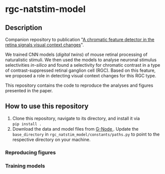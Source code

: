 # rgc-natstim-model
## Description
Companion repository to publication "[A chromatic feature detector in the retina signals visual context changes](https://www.biorxiv.org/content/10.1101/2022.11.30.518492v2)".

We trained CNN models (*digital twins*) of mouse retinal processing of naturalistic stimuli. We then used the models to analyse neuronal stimulus selectivities *in-silico* and found a selectivity for chromatic contrast in a type of contrast-suppressed retinal ganglion cell (RGC). Based on this feature, we proposed a role in detecting visual context changes for this RGC type.

This repository contains the code to reproduce the analyses and figures presented in the paper. 

## How to use this repository
1. Clone this repository, navigate to its directory, and install it via  
`pip install .`
2. Download the data and model files from [G-Node ](https://gin.g-node.org/lhoefling/rgc-natstim). Update the `base_directory` in `rgc_natstim_model/constants/paths.py` to point to the respective directory on your machine. 
### Reproducing figures 
 
### Training models

